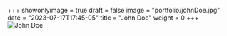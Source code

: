 +++
showonlyimage = true
draft = false
image = "portfolio/johnDoe.jpg"
date = "2023-07-17T17:45-05"
title = "John Doe"
weight = 0
+++
![John Doe](portfolio/johnDoe.jpg)

